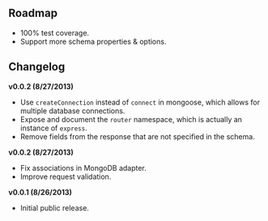 ## Roadmap

- 100% test coverage.
- Support more schema properties & options.

## Changelog

**v0.0.2 (8/27/2013)**
* Use `createConnection` instead of `connect` in mongoose, which allows for multiple database connections.
* Expose and document the `router` namespace, which is actually an instance of `express`.
* Remove fields from the response that are not specified in the schema.

**v0.0.2 (8/27/2013)**
* Fix associations in MongoDB adapter.
* Improve request validation.

**v0.0.1 (8/26/2013)**
* Initial public release.
